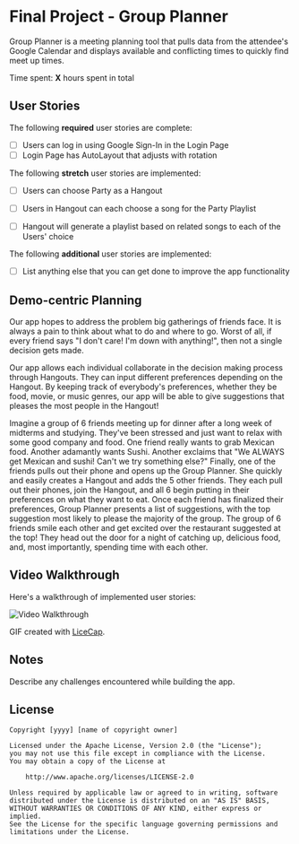# Final Project - Group Planner

Group Planner is a meeting planning tool that pulls data from the attendee's
Google Calendar and displays available and conflicting times to quickly find
meet up times.

Time spent: **X** hours spent in total

## User Stories

The following **required** user stories are complete:

- [ ] Users can log in using Google Sign-In in the Login Page
- [ ] Login Page has AutoLayout that adjusts with rotation

The following **stretch** user stories are implemented:

- [ ] Users can choose Party as a Hangout
- [ ] Users in Hangout can each choose a song for the Party Playlist
- [ ] Hangout will generate a playlist based on related songs to each of the
  Users' choice


The following **additional** user stories are implemented:

- [ ] List anything else that you can get done to improve the app functionality


## Demo-centric Planning

Our app hopes to address the problem big gatherings of friends face. It is always a pain to think about what to do and where to go. Worst of all, if every friend says "I don't care! I'm down with anything!", then not a single decision gets made.

Our app allows each individual collaborate in the decision making process through Hangouts. They can input different preferences depending on the Hangout. By keeping track of everybody's preferences, whether they be food, movie, or music genres, our app will be able to give suggestions that pleases the most people in the Hangout!

Imagine a group of 6 friends meeting up for dinner after a long week of midterms and studying. They've been stressed and just want to relax with some good company and food. One friend really wants to grab Mexican food. Another adamantly wants Sushi. Another exclaims that "We ALWAYS get Mexican and sushi! Can't we try something else?" Finally, one of the friends pulls out their phone and opens up the Group Planner. She quickly and easily creates a Hangout and adds the 5 other friends. They each pull out their phones, join the Hangout, and all 6 begin putting in their preferences on what they want to eat. Once each friend has finalized their preferences, Group Planner presents a list of suggestions, with the top suggestion most likely to please the majority of the group. The group of 6 friends smile each other and get excited over the restaurant suggested at the top! They head out the door for a night of catching up, delicious food, and, most importantly, spending time with each other.


## Video Walkthrough

Here's a walkthrough of implemented user stories:

<img src='http://i.imgur.com/link/to/your/gif/file.gif' title='Video Walkthrough' width='' alt='Video Walkthrough' />

GIF created with [LiceCap](http://www.cockos.com/licecap/).

## Notes

Describe any challenges encountered while building the app.

## License

    Copyright [yyyy] [name of copyright owner]

    Licensed under the Apache License, Version 2.0 (the "License");
    you may not use this file except in compliance with the License.
    You may obtain a copy of the License at

        http://www.apache.org/licenses/LICENSE-2.0

    Unless required by applicable law or agreed to in writing, software
    distributed under the License is distributed on an "AS IS" BASIS,
    WITHOUT WARRANTIES OR CONDITIONS OF ANY KIND, either express or implied.
    See the License for the specific language governing permissions and
    limitations under the License.
